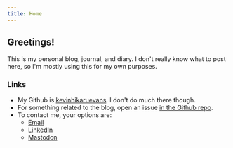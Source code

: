 ```yaml
---
title: Home
---
```


## Greetings!

This is my personal blog, journal, and diary. I don't really know what to post here, so I'm mostly using this for my own purposes.

### Links

* My Github is [kevinhikaruevans](https://github.com/kevinhikaruevans). I don't do much there though.
* For something related to the blog, open an issue [in the Github repo](https://github.com/kevinhikaruevans/kevinhikaruevans.github.io/issues).
* To contact me, your options are:
   * [Email](mailto:evans.kevinh@gmail.com)
   * [LinkedIn](https://linkedin.com/in/khevans)
   * <a rel="me" href="https://hachyderm.io/@kevinevans">Mastodon</a>
